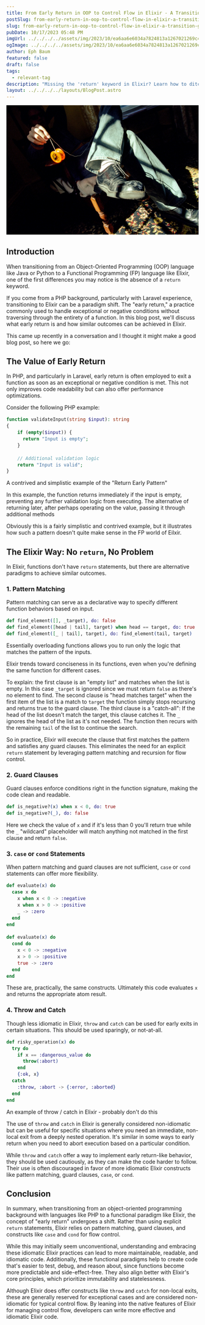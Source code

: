 ```yaml
---
title: From Early Return in OOP to Control Flow in Elixir - A Transition Guide
postSlug: from-early-return-in-oop-to-control-flow-in-elixir-a-transition-guide
slug: from-early-return-in-oop-to-control-flow-in-elixir-a-transition-guide
pubDate: 10/17/2023 05:48 PM
imgUrl: ../../../../assets/img/2023/10/ea6aa6e6034a7824813a1267021269c4be1a9705.jpeg
ogImage: ../../../../assets/img/2023/10/ea6aa6e6034a7824813a1267021269c4be1a9705.jpeg
author: Eph Baum
featured: false
draft: false
tags:
  - relevant-tag
description: "Missing the 'return' keyword in Elixir? Learn how to ditch early returns for pattern matching, guard clauses, and functional control flow. A practical guide for OOP developers transitioning to Elixir's elegant approach to handling different code paths."
layout: ../../../../layouts/BlogPost.astro
---
```


![Featured Image](../../../../assets/img/2023/10/ea6aa6e6034a7824813a1267021269c4be1a9705.jpeg)

Introduction
------------

When transitioning from an Object-Oriented Programming (OOP) language like Java or Python to a Functional Programming (FP) language like Elixir, one of the first differences you may notice is the absence of a `return` keyword.

If you come from a PHP background, particularly with Laravel experience, transitioning to Elixir can be a paradigm shift. The "early return," a practice commonly used to handle exceptional or negative conditions without traversing through the entirety of a function. In this blog post, we'll discuss what early return is and how similar outcomes can be achieved in Elixir.

This came up recently in a conversation and I thought it might make a good blog post, so here we go:

The Value of Early Return
-------------------------

In PHP, and particularly in Laravel, early return is often employed to exit a function as soon as an exceptional or negative condition is met. This not only improves code readability but can also offer performance optimizations.

Consider the following PHP example:

```php
function validateInput(string $input): string
{
    if (empty($input)) {
      return "Input is empty";
    }
    
    // Additional validation logic
    return "Input is valid";
} 
```

A contrived and simplistic example of the "Return Early Pattern"

In this example, the function returns immediately if the input is empty, preventing any further validation logic from executing. The alternative of returning later, after perhaps operating on the value, passing it through additional methods

Obviously this is a fairly simplistic and contrived example, but it illustrates how such a pattern doesn't quite make sense in the FP world of Eilxir.

The Elixir Way: No `return`, No Problem
---------------------------------------

In Elixir, functions don't have `return` statements, but there are alternative paradigms to achieve similar outcomes.

### 1. Pattern Matching

Pattern matching can serve as a declarative way to specify different function behaviors based on input.

```elixir
def find_element([], _target), do: false 
def find_element([head | tail], target) when head == target, do: true 
def find_element([_ | tail], target), do: find_element(tail, target) 
```

Essentially overloading functions allows you to run only the logic that matches the pattern of the inputs.

Elixir trends toward conciseness in its functions, even when you're defining the same function for different cases.

To explain: the first clause is an "empty list" and matches when the list is empty. In this case `_target` is ignored since we must return `false` as there's no element to find. The second clause is "head matches target" when the first item of the list is a match to `target` the function simply stops recursing and returns true to the guard clause. The third clause is a "catch-all": If the head of the list doesn't match the target, this clause catches it. The `_` ignores the head of the list as it's not needed. The function then recurs with the remaining `tail` of the list to continue the search.

So in practice, Elixir will execute the clause that first matches the pattern and satisfies any guard clauses. This eliminates the need for an explicit `return` statement by leveraging pattern matching and recursion for flow control.

### 2. Guard Clauses

Guard clauses enforce conditions right in the function signature, making the code clean and readable.

```elixir
def is_negative?(x) when x < 0, do: true
def is_negative?(_), do: false
```

Here we check the value of `x` and if it's less than 0 you'll return true while the `_` "wildcard" placeholder will match anything not matched in the first clause and return `false`.

### 3. `case` or `cond` Statements

When pattern matching and guard clauses are not sufficient, `case` or `cond` statements can offer more flexibility.

```elixir
def evaluate(x) do
  case x do
    x when x < 0 -> :negative
    x when x > 0 -> :positive
    _ -> :zero
  end
end

def evaluate(x) do
  cond do
    x < 0 -> :negative
    x > 0 -> :positive
    true -> :zero
  end
end
```

These are, practically, the same constructs. Ultimately this code evaluates `x` and returns the appropriate atom result.

### 4. Throw and Catch

Though less idiomatic in Elixir, `throw` and `catch` can be used for early exits in certain situations. This should be used sparingly, or not-at-all.

```elixir
def risky_operation(x) do
  try do
    if x == :dangerous_value do
      throw(:abort)
    end
    {:ok, x}
  catch
    :throw, :abort -> {:error, :aborted}
  end
end
```

An example of throw / catch in Elixir - probably don't do this

The use of `throw` and `catch` in Elixir is generally considered non-idiomatic but can be useful for specific situations where you need an immediate, non-local exit from a deeply nested operation. It's similar in some ways to early return when you need to abort execution based on a particular condition.

While `throw` and `catch` offer a way to implement early return-like behavior, they should be used cautiously, as they can make the code harder to follow. Their use is often discouraged in favor of more idiomatic Elixir constructs like pattern matching, guard clauses, `case`, or `cond`.

Conclusion
----------

In summary, when transitioning from an object-oriented programming background with languages like PHP to a functional paradigm like Elixir, the concept of "early return" undergoes a shift. Rather than using explicit `return` statements, Elixir relies on pattern matching, guard clauses, and constructs like `case` and `cond` for flow control.

While this may initially seem unconventional, understanding and embracing these idiomatic Elixir practices can lead to more maintainable, readable, and idiomatic code. Additionally, these functional paradigms help to create code that's easier to test, debug, and reason about, since functions become more predictable and side-effect-free. They also align better with Elixir's core principles, which prioritize immutability and statelessness.

Although Elixir does offer constructs like `throw` and `catch` for non-local exits, these are generally reserved for exceptional cases and are considered non-idiomatic for typical control flow. By leaning into the native features of Elixir for managing control flow, developers can write more effective and idiomatic Elixir code.
